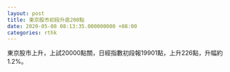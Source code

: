```yaml
---
layout: post
title: 東京股市初段升逾200點
date: 2020-05-08 08:13:35.000000000 +08:00
categories: rthk
---
```


東京股市上升，上試20000點關，日經指數初段報19901點，上升226點，升幅約1.2%。

